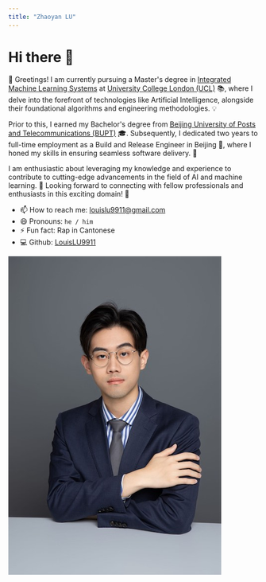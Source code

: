 ```yaml
---
title: "Zhaoyan LU"
---
```


# Hi there 👋

👋 Greetings!
I am currently pursuing a Master's degree in [Integrated Machine Learning Systems](https://www.ucl.ac.uk/prospective-students/graduate/taught-degrees/integrated-machine-learning-systems-msc)
at [University College London (UCL)](https://www.ucl.ac.uk/) 📚,
where I delve into the forefront of technologies like Artificial Intelligence,
alongside their foundational algorithms and engineering methodologies. 💡

Prior to this, I earned my Bachelor's degree from [Beijing University of Posts and Telecommunications (BUPT)](https://www.bupt.edu.cn/) 🎓.
Subsequently, I dedicated two years to full-time employment as a Build and Release Engineer in Beijing 🏢,
where I honed my skills in ensuring seamless software delivery. 🔧

I am enthusiastic about leveraging my knowledge and experience to contribute to cutting-edge advancements in the field of AI and machine learning. 🚀
Looking forward to connecting with fellow professionals and enthusiasts in this exciting domain! 🤝

- 📫 How to reach me: louislu9911@gmail.com
- 😄 Pronouns: `he / him`
- ⚡ Fun fact: Rap in Cantonese
- 💻 Github: [LouisLU9911](https://github.com/LouisLU9911)

![Zhaoyan LU](images/ZhaoyanLU.jpg#center)
